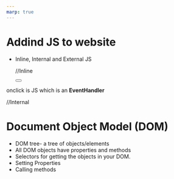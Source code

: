 ```yaml
---
marp: true
---     
```


# Addind JS to website

+ Inline, Internal and External JS
   
   //Inline
   <body>
   <button onclick="alert('Hello World!')"> 
onclick is JS which is an **EventHandler** 
   </button></body>

   //Internal
   <html>
   <body>
   <!--The very last part should contain JS--->
    <script>
        function scriptFunction(){
            var button = document.getElementByTagName("button")[0] 
        button.onclick = function(){
            alert("Hello World!")
        }
        }
        window.onload = scriptFunction;

        // document - predefined object of JS
    </script>
   </html>

   //External
   having a separate file named '.js' and
   using <script> tag to link it to <html> 

    <script src="name.js"></script>
    <script src="name.js"></script>

+ DOM should be loaded to manipulate it.
+ Placing scripts at the bottom improves the display speed-script interpretation slows down the display.
+ JS is sequential in execution.

---

# Displaying

+ innerHTML
+ document.write()
+ window.alert()
+ console.log()

    <script>
        function scriptFunction(){
            var button = document.getElementByTagName("button")[0] 
        button.onclick = function(){
            button.innerHTML="You changed me!";
        }
        }
        window.onload = scriptFunction;

        // document - predefined object of JS
    </script>

# Document Object Model (DOM)

+ DOM tree- a tree of objects/elements
+ All DOM objects have properties and methods
+ Selectors for getting the objects in your DOM.
+ Setting Properties
+ Calling methods